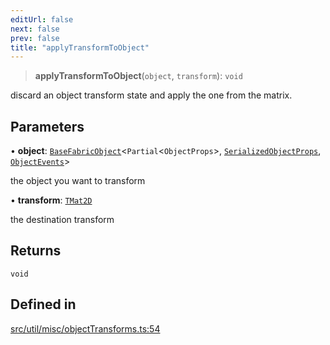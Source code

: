 ```yaml
---
editUrl: false
next: false
prev: false
title: "applyTransformToObject"
---
```


> **applyTransformToObject**(`object`, `transform`): `void`

discard an object transform state and apply the one from the matrix.

## Parameters

• **object**: [`BaseFabricObject`](/api/classes/basefabricobject/)\<`Partial`\<`ObjectProps`\>, [`SerializedObjectProps`](/api/interfaces/serializedobjectprops/), [`ObjectEvents`](/api/interfaces/objectevents/)\>

the object you want to transform

• **transform**: [`TMat2D`](/api/type-aliases/tmat2d/)

the destination transform

## Returns

`void`

## Defined in

[src/util/misc/objectTransforms.ts:54](https://github.com/fabricjs/fabric.js/blob/a0b4adf41e0a1fd81824114cedd4c32bfb8cac25/src/util/misc/objectTransforms.ts#L54)
